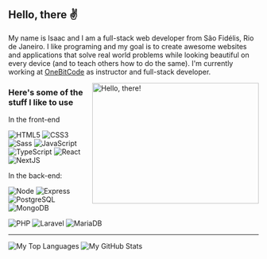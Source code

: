 ## Hello, there ✌

My name is Isaac and I am a full-stack web developer from São Fidélis, Rio de Janeiro. I like programing and my goal is to create awesome websites and applications that solve real world problems while looking beautiful on every device (and to teach others how to do the same). I'm currently working at [OneBitCode](https://www.instagram.com/onebitcode/) as instructor and full-stack developer.

<!-- I'm currently open for new projects so you can reach me trough [WhatsApp](https://wa.me/5522996057593), [Telegram](https://t.me/isaacpontes_dev) or [email](mailto:contato@isaacpontes.dev.br) -->


<a href="#">
    <img src="https://media1.tenor.com/images/a7bd6b94430c1e66148d580209e377c5/tenor.gif?itemid=5043108" title="hello" width="335" height="243" align="right" alt="Hello, there!">
</a>


### Here's some of the stuff I like to use


In the front-end

![HTML5](https://img.shields.io/badge/-HTML5-E34F26?style=flat&labelColor=E34F26&logo=html5&logoColor=ffffff)
![CSS3](https://img.shields.io/badge/-CSS3-1572B6?style=flat&labelColor=1572B6&logo=css3&logoColor=ffffff)
![Sass](https://img.shields.io/badge/-Sass-CC6699?style=flat&labelColor=CC6699&logo=sass&logoColor=ffffff)
![JavaScript](https://img.shields.io/badge/-JavaScript-F7DF1E?style=flat&labelColor=F7DF1E&logo=javascript&logoColor=000000)
![TypeScript](https://img.shields.io/badge/-TypeScript-3178C6?style=flat&labelColor=3178C6&logo=typescript&logoColor=ffffff)
![React](https://img.shields.io/badge/-React-61DAFB?style=flat&labelColor=61DAFB&logo=react&logoColor=000000)
![NextJS](https://img.shields.io/badge/-NextJS-000000?style=flat&labelColor=000000&logo=nextdotjs&logoColor=ffffff)

In the back-end:

![Node](https://img.shields.io/badge/-Node-339933?style=flat&labelColor=339933&logo=nodedotjs&logoColor=ffffff)
![Express](https://img.shields.io/badge/-Express-000000?style=flat&labelColor=000000&logo=express&logoColor=ffffff)
![PostgreSQL](https://img.shields.io/badge/-PostgreSQL-4169E1?style=flat&labelColor=4169E1&logo=postgresql&logoColor=ffffff)
![MongoDB](https://img.shields.io/badge/-MongoDB-47A248?style=flat&labelColor=47A248&logo=mongodb&logoColor=ffffff)

![PHP](https://img.shields.io/badge/-PHP-777BB4?style=flat&labelColor=777BB4&logo=php&logoColor=ffffff)
![Laravel](https://img.shields.io/badge/-Laravel-FF2D20?style=flat&labelColor=FF2D20&logo=laravel&logoColor=ffffff)
![MariaDB](https://img.shields.io/badge/-MariaDB-003545?style=flat&labelColor=003545&logo=mariadb&logoColor=ffffff)

<!-- And in general:
![Git](https://img.shields.io/badge/-Git-F05032?style=flat-square&labelColor=F05032&logo=git&logoColor=ffffff)
![Linux](https://img.shields.io/badge/-Linux-FCC624?style=flat-square&labelColor=FCC624&logo=linux&logoColor=000000)
![Adobe XD](https://img.shields.io/badge/-AdobeXD-ff75f7?style=flat-square&labelColor=ff75f7&logo=adobexd&logoColor=000000)
![GIMP](https://img.shields.io/badge/-GIMP-5C5543?style=flat-square&labelColor=5C5543&logo=gimp&logoColor=ffffff)
![Inkscape](https://img.shields.io/badge/-Inkscape-000000?style=flat-square&labelColor=000000&logo=inkscape&logoColor=ffffff)
 -->

<hr>

![My Top Languages](https://github-readme-stats.vercel.app/api/top-langs/?username=isaacpontes&theme=onedark&layout=compact&langs_count=8&card_width=450)
![My GitHub Stats](https://github-readme-stats.vercel.app/api?username=isaacpontes&show_icons=true&theme=onedark&include_all_commits=true&count_private=true&line_height=24)

